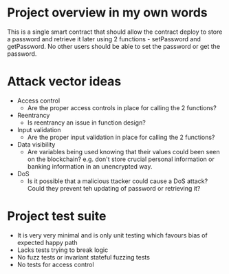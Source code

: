 # Project overview in my own words

This is a single smart contract that should allow the contract deploy to store a password and retrieve it later using 2 functions - setPassword and getPassword. No other users should be able to set the password or get the password.

# Attack vector ideas

- Access control
  - Are the proper access controls in place for calling the 2 functions?
- Reentrancy
  - Is reentrancy an issue in function design?
- Input validation
  - Are the proper input validation in place for calling the 2 functions?
- Data visibility
  - Are variables being used knowing that their values could been seen on the blockchain? e.g. don't store crucial personal information or banking information in an unencrypted way.
- DoS
  - Is it possible that a malicious ttacker could cause a DoS attack? Could they prevent teh updating of password or retrieving it?
  

# Project test suite

- It is very very minimal and is only unit testing which favours bias of expected happy path
- Lacks tests trying to break logic
- No fuzz tests or invariant stateful fuzzing tests
- No tests for access control